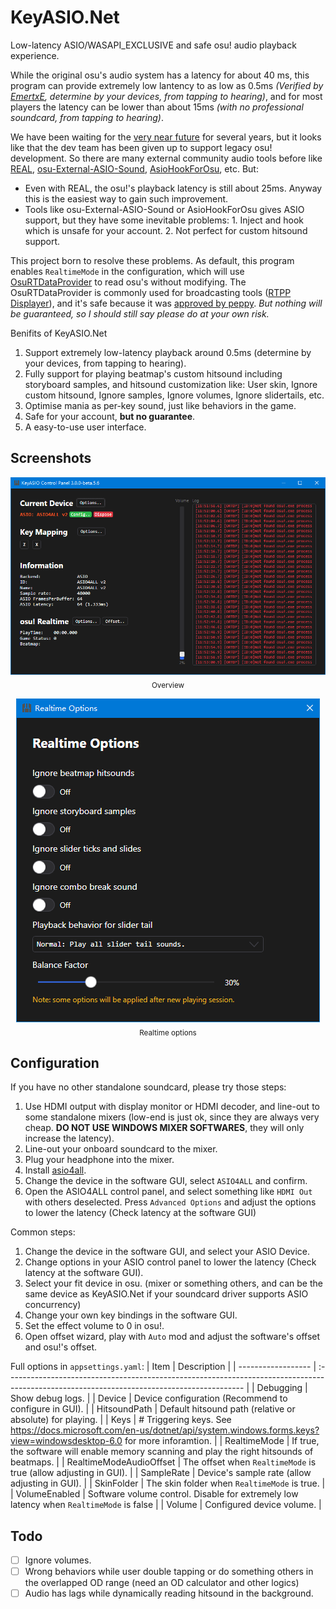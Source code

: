 # KeyASIO.Net
Low-latency ASIO/WASAPI_EXCLUSIVE and safe osu! audio playback experience.

While the original osu's audio system has a latency for about 40 ms, this program can provide extremely low lantency to as low as 0.5ms *(Verified by [EmertxE](https://osu.ppy.sh/users/954557), determine by your devices, from tapping to hearing)*, and for most players the latency can be lower than about 15ms *(with no professional soundcard, from tapping to hearing)*.

We have been waiting for the [very near future](https://osu.ppy.sh/community/forums/topics/428222?n=13) for several years, but it looks like that the dev team has been given up to support legacy osu! development. So there are many external community audio tools before like [REAL](https://github.com/miniant-git/REAL), [osu-External-ASIO-Sound](https://github.com/XTXTMTXTX/osu-External-ASIO-Sound), [AsioHookForOsu](https://github.com/zzhouhe/AsioHookForOsu), etc. But:
* Even with REAL, the osu!'s playback latency is still about 25ms. Anyway this is the easiest way to gain such improvement.
* Tools like osu-External-ASIO-Sound or AsioHookForOsu gives ASIO support, but they have some inevitable problems: 1. Inject and hook which is unsafe for your account. 2. Not perfect for custom hitsound support.

This project born to resolve these problems. As default, this program enables `RealtimeMode` in the configuration, which will use [OsuRTDataProvider](https://github.com/OsuSync/OsuRTDataProvider) to read osu's without modifying. The OsuRTDataProvider is commonly used for broadcasting tools ([RTPP Displayer](https://osu.ppy.sh/community/forums/topics/685031?n=1)), and it's safe because it was [approved by peppy](https://i.ppy.sh/6c651103246da60f794606d63b8fc30c3aafd4fa/68747470733a2f2f692e696d6775722e636f6d2f767744337a64302e706e67). *But nothing will be guaranteed, so I should still say please do at your own risk.*

Benifits of KeyASIO.Net
1. Support extremely low-latency playback around 0.5ms (determine by your devices, from tapping to hearing).
2. Fully support for playing beatmap's custom hitsound including storyboard samples, and hitsound customization like: User skin, Ignore custom hitsound, Ignore samples, Ignore volumes, Ignore slidertails, etc.
3. Optimise mania as per-key sound, just like behaviors in the game.
4. Safe for your account, **but no guarantee**.
5. A easy-to-use user interface.

## Screenshots 
<p align="center">
  <img src="docs/overview.png">
  <br>
  <sub>Overview</sub>
</p>
<p align="center">
  <img src="docs/realtimeoptions.png">
  <br>
  <sub>Realtime options</sub>
</p>

## Configuration
If you have no other standalone soundcard, please try those steps:
1. Use HDMI output with display monitor or HDMI decoder, and line-out to some standalone mixers (low-end is just ok, since they are always very cheap. **DO NOT USE WINDOWS MIXER SOFTWARES**, they will only increase the latency).
2. Line-out your onboard soundcard to the mixer.
3. Plug your headphone into the mixer.
4. Install [asio4all](https://www.asio4all.org/).
5. Change the device in the software GUI, select `ASIO4ALL` and confirm.
6. Open the ASIO4ALL control panel, and select something like `HDMI Out` with others deselected. Press `Advanced Options` and adjust the options to lower the latency (Check latency at the software GUI)

Common steps:
1. Change the device in the software GUI, and select your ASIO Device.
2. Change options in your ASIO control panel to lower the latency (Check latency at the software GUI).
3. Select your fit device in osu. (mixer or something others, and can be the same device as KeyASIO.Net if your soundcard driver supports ASIO concurrency)
4. Change your own key bindings in the software GUI.
5. Set the effect volume to 0 in osu!.
6. Open offset wizard, play with `Auto` mod and adjust the software's offset and osu!'s offset.


Full options in `appsettings.yaml`: 
| Item               | Description                                                                                                                                |
| ------------------ | :----------------------------------------------------------------------------------------------------------------------------------------- |
| Debugging          | Show debug logs.                                                                                                                           |
| Device             | Device configuration (Recommend to configure in GUI).                                                                                      |
| HitsoundPath       | Default hitsound path (relative or absolute) for playing.                                                                                  |
| Keys               | # Triggering keys. See https://docs.microsoft.com/en-us/dotnet/api/system.windows.forms.keys?view=windowsdesktop-6.0 for more inforamtion. |
| RealtimeMode            | If true, the software will enable memory scanning and play the right hitsounds of beatmaps.                                                |
| RealtimeModeAudioOffset | The offset when `RealtimeMode` is true (allow adjusting in GUI).                                                                                |
| SampleRate         | Device's sample rate (allow adjusting in GUI).                                                                                             |
| SkinFolder         | The skin folder when `RealtimeMode` is true.                                                                                                    |
| VolumeEnabled      | Software volume control. Disable for extremely low latency when `RealtimeMode` is false                                                         |
| Volume             | Configured device volume.                                                                                                                  |

## Todo
- [ ] Ignore volumes.
- [ ] Wrong behaviors while user double tapping or do something others in the overlapped OD range (need an OD calculator and other logics)
- [ ] Audio has lags while dynamically reading hitsound in the background.
